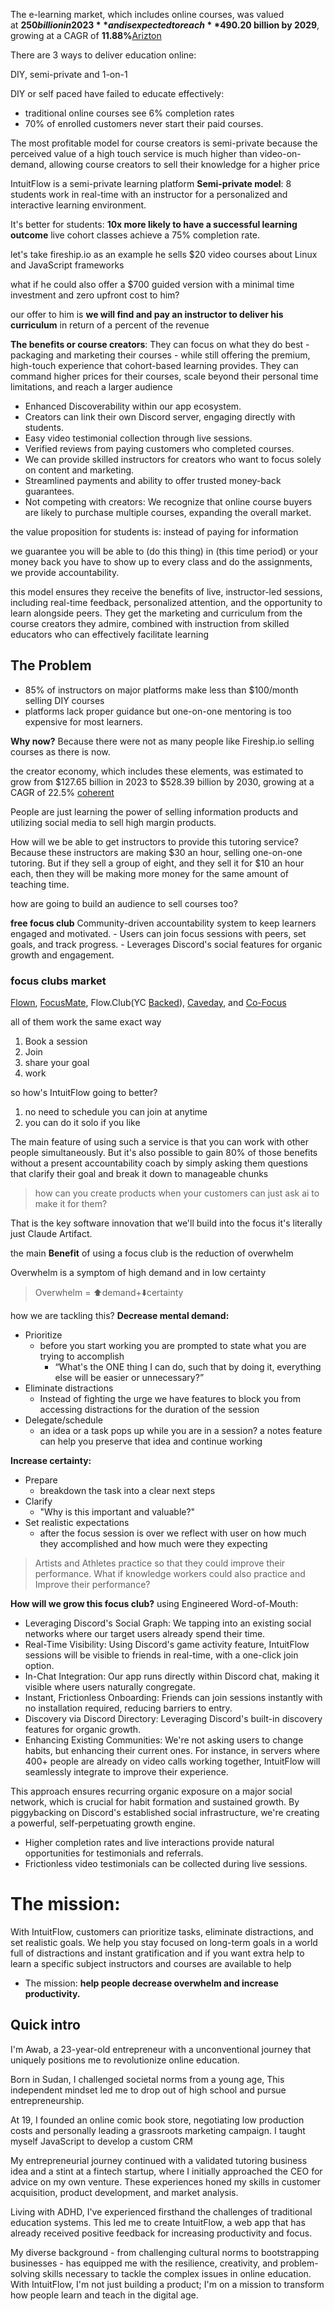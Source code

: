 The e-learning market, which includes online courses, was valued at **$250 billion in 2023** and is expected to reach **$490.20 billion by 2029**, growing at a CAGR of **11.88%**[Arizton](https://www.arizton.com/market-reports/e-learning-market-size-2024)

There are 3 ways to deliver education online:

DIY, semi-private and 1-on-1

DIY or self paced have failed to educate effectively:
- traditional online courses see 6% completion rates
- 70% of enrolled customers never start their paid courses.

The most profitable model for course creators is semi-private because the perceived value of a high touch service is much higher than video-on-demand, allowing course creators to sell their knowledge for a higher price

IntuitFlow is a semi-private learning platform
**Semi-private model**: 8 students work in real-time with an instructor for a personalized and interactive learning environment.

It's better for students: **10x more likely to have a successful learning outcome**
live cohort classes achieve a 75% completion rate.

let's take fireship.io as an example he sells $20 video courses about Linux and JavaScript frameworks

what if he could also offer a $700 guided version with a minimal time investment and zero upfront cost to him?

our offer to him is
**we will find and pay an instructor to deliver his curriculum** in return of a percent of the revenue

**The benefits or course creators**:
They can focus on what they do best - packaging and marketing their courses - while still offering the premium, high-touch experience that cohort-based learning provides. They can command higher prices for their courses, scale beyond their personal time limitations, and reach a larger audience

   - Enhanced Discoverability within our app ecosystem.
   - Creators can link their own Discord server, engaging directly with students.
   - Easy video testimonial collection through live sessions.
   - Verified reviews from paying customers who completed courses.
   - We can provide skilled instructors for creators who want to focus solely on content and marketing.
   - Streamlined payments and ability to offer trusted money-back guarantees.
   -  Not competing with creators: We recognize that online course buyers are likely to purchase multiple courses, expanding the overall market.

the value proposition for students is:
instead of paying for information

we guarantee you will be able to (do this thing) in (this time period) or your money back
you have to show up to every class and do the assignments, we provide accountability.

this model ensures they receive the benefits of live, instructor-led sessions, including real-time feedback, personalized attention, and the opportunity to learn alongside peers. They get the marketing and curriculum from the course creators they admire, combined with instruction from skilled educators who can effectively facilitate learning

## The Problem
- 85% of instructors on major platforms make less than $100/month selling DIY courses
- platforms lack proper guidance but one-on-one mentoring is too expensive for most learners.


**Why now?**
Because there were not as many people like Fireship.io selling courses as there is now.

the creator economy, which includes these elements, was estimated to grow from $127.65 billion in 2023 to $528.39 billion by 2030, growing at a CAGR of 22.5% [coherent](https://www.coherentmarketinsights.com/industry-reports/global-creator-economy-market#:~:text=North%20America%3A%20North%20America%20is,by%20influencers%20and%20individual%20creators)

People are just learning the power of selling information products and utilizing social media to sell high margin products.

How will we be able to get instructors to provide this tutoring service?
Because these instructors are making $30 an hour, selling one-on-one tutoring. But if they sell a group of eight, and they sell it for $10 an hour each, then they will be making more money for the same amount of teaching time.

how are going to build an audience to sell courses too?

**free focus club**
 Community-driven accountability system to keep learners engaged and motivated.
      - Users can join focus sessions with peers, set goals, and track progress.
      - Leverages Discord's social features for organic growth and engagement.

### focus clubs market

[Flown](https://flown.com/about/story-and-mission), [FocusMate](https://www.focusmate.com/), Flow.Club(YC [Backed](https://www.ycombinator.com/companies/flow-club)), [Caveday](https://www.caveday.org/), and [Co-Focus](https://www.cofocus.one/)

all of them work the same exact way
1. Book a session
2. Join
3. share your goal
4. work

so how's IntuitFlow going to better?

1. no need to schedule you can join at anytime
2. you can do it solo if you like

The main feature of using such a service is that you can work with other people simultaneously. But it's also possible to gain 80% of those benefits without a present accountability coach
by simply asking them questions that clarify their goal and break it down to manageable chunks

> how can you create products when your customers can just ask ai to make it for them?

That is the key software innovation that we'll build into the focus it's literally just Claude Artifact.

the main **Benefit** of using a focus club is the reduction of overwhelm

Overwhelm is a symptom of high demand and in low certainty

>Overwhelm =  ⬆️demand+⬇️certainty

how we are tackling this?
**Decrease mental demand:**
   - Prioritize
	   - before you start working you are prompted to state what you are trying to accomplish
		   - “What's the ONE thing I can do, such that by doing it, everything else will be easier or unnecessary?”
   - Eliminate distractions
	   - Instead of fighting the urge we have features to block you from accessing distractions for the duration of the session
   - Delegate/schedule
	   - an idea or a task pops up while you are in a session? a notes feature can help you preserve that idea and continue working

**Increase certainty:**
   - Prepare
	   - breakdown the task into a clear next steps
   - Clarify
	   - "Why is this important and valuable?"
   - Set realistic expectations
	   - after the focus session is over we reflect with user on how much they accomplished and how much were they expecting

>Artists and Athletes practice so that they could improve their performance. What if knowledge workers could also practice and Improve their performance?


**How will we grow this focus club?**
using Engineered Word-of-Mouth:
   - Leveraging Discord's Social Graph: We tapping into an existing social networks where our target users already spend their time.
   - Real-Time Visibility: Using Discord's game activity feature, IntuitFlow sessions will be visible to friends in real-time, with a one-click join option.
   - In-Chat Integration: Our app runs directly within Discord chat, making it visible where users naturally congregate.
   - Instant, Frictionless Onboarding: Friends can join sessions instantly with no installation required, reducing barriers to entry.
   - Discovery via Discord Directory: Leveraging Discord's built-in discovery features for organic growth.
   - Enhancing Existing Communities: We're not asking users to change habits, but enhancing their current ones. For instance, in servers where 400+ people are already on video calls working together, IntuitFlow will seamlessly integrate to improve their experience.

   This approach ensures recurring organic exposure on a major social network, which is crucial for habit formation and sustained growth. By piggybacking on Discord's established social infrastructure, we're creating a powerful, self-perpetuating growth engine.

   - Higher completion rates and live interactions provide natural opportunities for testimonials and referrals.
   - Frictionless video testimonials can be collected during live sessions.

# The mission:
With IntuitFlow, customers can prioritize tasks, eliminate distractions, and set realistic goals. We help you stay focused on long-term goals in a world full of distractions and instant gratification and if you want extra help to learn a specific subject instructors and courses are available to help
- The mission: **help people decrease overwhelm and increase productivity.**

## Quick intro
I'm Awab, a 23-year-old entrepreneur with a unconventional journey that uniquely positions me to revolutionize online education.

Born in Sudan, I challenged societal norms from a young age, This independent mindset led me to drop out of high school and pursue entrepreneurship.

At 19, I founded an online comic book store, negotiating low production costs and personally leading a grassroots marketing campaign. I taught myself JavaScript to develop a custom CRM

My entrepreneurial journey continued with a validated tutoring business idea and a stint at a fintech startup, where I initially approached the CEO for advice on my own venture. These experiences honed my skills in customer acquisition, product development, and market analysis.

Living with ADHD, I've experienced firsthand the challenges of traditional education systems. This led me to create IntuitFlow, a web app that has already received positive feedback for increasing productivity and focus.

My diverse background - from challenging cultural norms to bootstrapping businesses - has equipped me with the resilience, creativity, and problem-solving skills necessary to tackle the complex issues in online education. 
With IntuitFlow, I'm not just building a product; I'm on a mission to transform how people learn and teach in the digital age.
